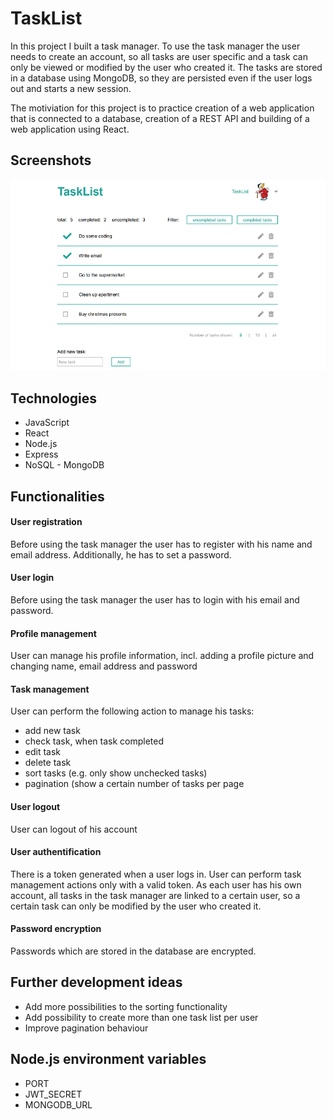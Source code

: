 # TaskList
In this project I built a task manager. To use the task manager the user needs to create an account, so all tasks are user specific and a task can only be viewed or modified by the user who created it.
The tasks are stored in a database using MongoDB, so they are persisted even if the user logs out and starts a new session.

The motiviation for this project is to practice creation of a web application that is connected to a database, creation of a REST API and building of a web application using React.

## Screenshots
<img src="images/image_TaskList_2.png">

## Technologies
* JavaScript
* React
* Node.js
* Express
* NoSQL - MongoDB

## Functionalities
#### User registration
Before using the task manager the user has to register with his name and email address. Additionally, he has to set a password.
#### User login
Before using the task manager the user has to login with his email and password.
#### Profile management
User can manage his profile information, incl. adding a profile picture and changing name, email address and password
#### Task management
User can perform the following action to manage his tasks:
* add new task
* check task, when task completed
* edit task
* delete task
* sort tasks (e.g. only show unchecked tasks)
* pagination (show a certain number of tasks per page
#### User logout
User can logout of his account
#### User authentification
There is a token generated when a user logs in. User can perform task management actions only with a valid token.
As each user has his own account, all tasks in the task manager are linked to a certain user, so a certain task can only be modified by the user who created it.
#### Password encryption
Passwords which are stored in the database are encrypted.

## Further development ideas
* Add more possibilities to the sorting functionality
* Add possibility to create more than one task list per user
* Improve pagination behaviour

## Node.js environment variables
* PORT
* JWT_SECRET
* MONGODB_URL
